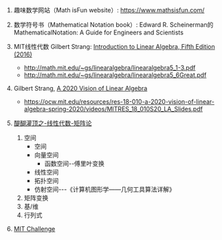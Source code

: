 1. 趣味数学网站（Math isFun website）: https://www.mathsisfun.com/
2. 数学符号书（Mathematical Notation book）: Edward R. Scheinerman的MathematicalNotation: A Guide for Engineers and Scientists
3. MIT线性代数 Gilbert Strang: [Introduction to Linear Algebra, Fifth Edition (2016)  ](http://math.mit.edu/~gs/linearalgebra/)
   + http://math.mit.edu/~gs/linearalgebra/linearalgebra5_1-3.pdf
   + http://math.mit.edu/~gs/linearalgebra/linearalgebra5_6Great.pdf
4. Gilbert Strang, [A 2020 Vision of Linear Algebra](https://ocw.mit.edu/resources/res-18-010-a-2020-vision-of-linear-algebra-spring-2020/index.htm)
   + https://ocw.mit.edu/resources/res-18-010-a-2020-vision-of-linear-algebra-spring-2020/videos/MITRES_18_010S20_LA_Slides.pdf

5. [醍醐灌顶之-线性代数-矩阵论](https://www.cnblogs.com/tsingke/p/6180167.html)
   1. 空间
      + 空间
      + 向量空间
          + 函数空间--傅里叶变换
      + 线性空间
      + 拓扑空间
      + 仿射空间---《计算机图形学——几何工具算法详解》
   2. 矩阵变换
   3. 基/维
   4. 行列式

6. [MIT Challenge](https://www.scotthyoung.com/blog/myprojects/mit-challenge-2/)
